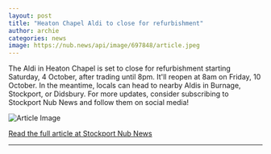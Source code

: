 ```yaml
---
layout: post
title: "Heaton Chapel Aldi to close for refurbishment"
author: archie
categories: news
image: https://nub.news/api/image/697848/article.jpeg
---
```

The Aldi in Heaton Chapel is set to close for refurbishment starting Saturday, 4 October, after trading until 8pm. It'll reopen at 8am on Friday, 10 October. In the meantime, locals can head to nearby Aldis in Burnage, Stockport, or Didsbury. For more updates, consider subscribing to Stockport Nub News and follow them on social media!

![Article Image](https://nub.news/api/image/697848/article.jpeg)

[Read the full article at Stockport Nub News](https://stockport.nub.news/news/local-news/heaton-chapel-aldi-to-close-for-refurbishment-274182)

---
